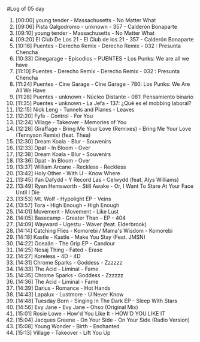 #Log of 05 day

1. [00:00] young tender - Massachusetts - No Matter What
1. [09:06] Pista Galgodromo - unknown - 357 - Calderón Bonaparte
1. [09:10] young tender - Massachusetts - No Matter What
1. [09:20] El Club De Los 21 - El Club de los 21 - 357 - Calderón Bonaparte
1. [10:16] Puentes - Derecho Remix - Derecho Remix - 032 : Presunta Chencha
1. [10:33] Cinegarage - Episodios – PUENTES - Los Punks: We are all we have
1. [11:10] Puentes - Derecho Remix - Derecho Remix - 032 : Presunta Chencha
1. [11:24] Puentes - Cine Garage - Cine Garage - 780: Los Punks: We Are All We Have
1. [11:28] Puentes - unknown - Núcleo Distante - 081: Pensamiento binario
1. [11:35] Puentes - unknown - La Jefa - 137: ¿Qué es el mobbing laboral?
1. [12:15] Nick Leng - Tunnels and Planes - Leaves
1. [12:20] Fyfe - Control - For You
1. [12:24] Village - Takeover - Memories of You
1. [12:28] Giraffage - Bring Me Your Love (Remixes) - Bring Me Your Love (Tennyson Remix) (feat. Thea)
1. [12:30] Dream Koala - Blur - Souvenirs
1. [12:33] Dpat - In Bloom - Over
1. [12:38] Dream Koala - Blur - Souvenirs
1. [13:36] Dpat - In Bloom - Over
1. [13:37] William Arcane - Reckless - Reckless
1. [13:42] Holy Other - With U - Know Where
1. [13:45] Ifan Dafydd - Y Record Las - Celwydd (feat. Alys Williams)
1. [13:49] Ryan Hemsworth - Still Awake - Or, I Want To Stare At Your Face Until I Die
1. [13:53] Mt. Wolf - Hypolight EP - Veins
1. [13:57] Tora - High Enough - High Enough
1. [14:01] Movement - Movement - Like Lust
1. [14:05] Basecamp - Greater Than - EP - 404
1. [14:09] Wayward - Ugestu - Waver (feat. Elderbrook)
1. [14:14] Catching Flies - Komorebi / Mama's Wisdom - Komorebi
1. [14:18] Kastle - Kastle - Make You Stay (Feat. JMSN)
1. [14:22] Oceaán - The Grip EP - Candour
1. [14:25] Nosaj Thing - Fated - Erase
1. [14:27] Koreless - 4D - 4D
1. [14:31] Chrome Sparks - Goddess - Zzzzzz
1. [14:33] The Acid - Liminal - Fame
1. [14:35] Chrome Sparks - Goddess - Zzzzzz
1. [14:36] The Acid - Liminal - Fame
1. [14:39] Darius - Romance - Hot Hands
1. [14:43] Lapalux - Lustmore - U Never Know
1. [14:48] Tuesday Born - Singing In The Dark EP - Sleep With Stars
1. [14:56] Evy Jane - Evy Jane - Ohso (Original Mix)
1. [15:01] Rosie Lowe - How'd You Like It - HOW'D YOU LIKE IT
1. [15:04] Jacques Greene - On Your Side - On Your Side (Radio Version)
1. [15:08] Young Wonder - Birth - Enchanted
1. [15:13] Village - Takeover - Lift You Up
